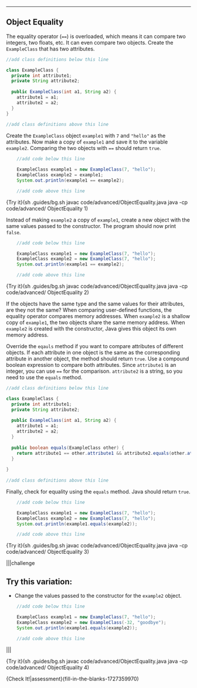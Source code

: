 ----------

## Object Equality

The equality operator (`==`) is overloaded, which means it can compare two integers, two floats, etc. It can even compare two objects. Create the `ExampleClass` that has two attributes.

```java
//add class definitions below this line

class ExampleClass {
  private int attribute1;
  private String attribute2;
  
  public ExampleClass(int a1, String a2) {
    attribute1 = a1;
    attribute2 = a2;
  }
}
 
//add class definitions above this line
```

Create the `ExampleClass` object `example1` with `7` and `"hello"` as the attributes. Now make a copy of `example1` and save it to the variable `example2`. Comparing the two objects with `==` should return `true`.

```java
    //add code below this line

    ExampleClass example1 = new ExampleClass(7, "hello");
    ExampleClass example2 = example1;
    System.out.println(example1 == example2);

    //add code above this line
```

{Try it}(sh .guides/bg.sh javac code/advanced/ObjectEquality.java java -cp code/advanced/ ObjectEquality 1)

Instead of making `example2` a copy of `example1`, create a new object with the same values passed to the constructor. The program should now print `false`.  

```java
    //add code below this line

    ExampleClass example1 = new ExampleClass(7, "hello");
    ExampleClass example2 = new ExampleClass(7, "hello");
    System.out.println(example1 == example2);

    //add code above this line
```

{Try it}(sh .guides/bg.sh javac code/advanced/ObjectEquality.java java -cp code/advanced/ ObjectEquality 2)

If the objects have the same type and the same values for their attributes, are they not the same? When comparing user-defined functions, the equality operator compares memory addresses. When `example2` is a shallow copy of `example1`, the two objects share the same memory address. When `example2` is created with the constructor, Java gives this object its own memory address.

Override the `eqauls` method if you want to compare attributes of different objects. If each attribute in one object is the same as the corresponding attribute in another object, the method should return `true`. Use a compound boolean expression to compare both attributes. Since `attribute1` is an integer, you can use `==` for the comparison. `attribute2` is a string, so you need to use the `equals` method.

```java
//add class definitions below this line

class ExampleClass {
  private int attribute1;
  private String attribute2;
  
  public ExampleClass(int a1, String a2) {
    attribute1 = a1;
    attribute2 = a2;
  }
  
  public boolean equals(ExampleClass other) {
    return attribute1 == other.attribute1 && attribute2.equals(other.attribute2);
  }
  
}
 
//add class definitions above this line
```

Finally, check for equality using the `equals` method. Java should return `true`.

```java
    //add code below this line

    ExampleClass example1 = new ExampleClass(7, "hello");
    ExampleClass example2 = new ExampleClass(7, "hello");
    System.out.println(example1.equals(example2));

    //add code above this line
```

{Try it}(sh .guides/bg.sh javac code/advanced/ObjectEquality.java java -cp code/advanced/ ObjectEquality 3)

|||challenge
## Try this variation:
* Change the values passed to the constructor for the `example2` object.
```java
    //add code below this line

    ExampleClass example1 = new ExampleClass(7, "hello");
    ExampleClass example2 = new ExampleClass(-32, "goodbye");
    System.out.println(example1.equals(example2));

    //add code above this line
```

|||

{Try it}(sh .guides/bg.sh javac code/advanced/ObjectEquality.java java -cp code/advanced/ ObjectEquality 4)

{Check It!|assessment}(fill-in-the-blanks-1727359970)
